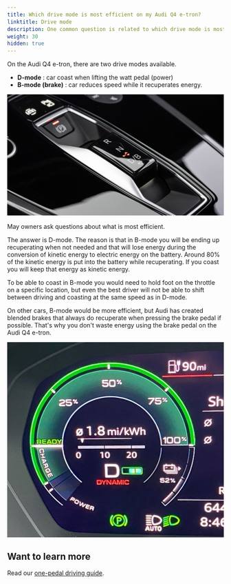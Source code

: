 ```yaml
---
title: Which drive mode is most efficient on my Audi Q4 e-tron?
linktitle: Drive mode
description: One common question is related to which drive mode is most efficient on the Audi Q4 e-tron
weight: 30
hidden: true
---
```


On the Audi Q4 e-tron, there are two drive modes available.

- **D-mode** : car coast when lifting the watt pedal (power)
- **B-mode (brake)** : car reduces speed while it recuperates energy.

![Q4 shiter](q4shifter.jpg "Drive mode shifter")

May owners ask questions about what is most efficient.

The answer is D-mode. The reason is that in B-mode you will be ending up recuperating when not needed and that will lose energy during the conversion of kinetic energy to electric energy on the battery. Around 80% of the kinetic energy is put into the battery while recuperating.
If you coast you will keep that energy as kinetic energy.

To be able to coast in B-mode you would need to hold foot on the throttle on a specific location, but even the best driver will not be able to shift between driving and coasting at the same speed as in D-mode.

On other cars, B-mode would be more efficient, but Audi has created blended brakes that always do recuperate when pressing the brake pedal if possible. That's why you don't  waste  energy using the brake pedal on the Audi Q4 e-tron.

![Regen leve](regenlevelq4.jpg "Audi Q4 e-tron power meter showing while doing recuperation")

## Want to learn more

Read our  [one-pedal driving guide](../../../../../guides/onepedaldriving/).
